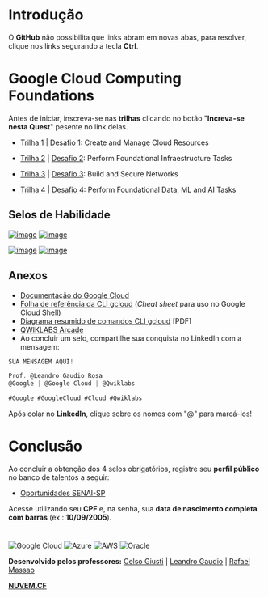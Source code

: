# Introdução

<!-- Este é um **Guia Rápido**, clique no link a seguir para acessar o [GUIA COMPLETO](https://github.com/Leandromeda/Cloud/raw/GCP-Foundations/Cr%C3%A9ditos.pdf). -->

O **GitHub** não possibilita que links abram em novas abas, para resolver, clique nos links segurando a tecla **Ctrl**.

<!-- - Se você não tiver uma, crie uma [conta Google](https://accounts.google.com/SignUp?continue=https://myaccount.google.com%3Futm_source%3Daccount-marketing-page%26utm_medium%3Dcreate-account-button);
- Faça a [inscrição](https://docs.google.com/forms/d/1jrnRcNC6Sp5F_4N3SrRFQgxMm37LUDNTZd9rkVX6Cls/viewform?edit_requested=true) no Google Skills Boost pelo SENAI;
- Saia da conta Google Skills Boost;
- Acesse o link do [laboratório introdutório](https://www.cloudskillsboost.google/focuses/2794?locale=en&parent=catalog&qlcampaign=4p-EDUCR-GCCFSENAISP_OCT22-27) e entre na sua conta Google Skills Boost novamente;
- Inicie o laboratório e, ao clicar na sua foto de perfil, verifique se você recebeu 9 créditos, do contrário, saia da conta e repita o passo acima;
- Realize a tarefa sugerida pelo laboratório e aguarde 7 minutos;
- Finalize o laboratório e verifique se você recebeu 209 créditos, pressionando F5 para atualizar a página.

#### Formulário (Prof. Leandro): [CLIQUE AQUI!](https://forms.gle/R2SfTexHPvsBoHPq7) -->

# Google Cloud Computing Foundations

Antes de iniciar, inscreva-se nas **trilhas** clicando no botão "**Increva-se nesta Quest**" pesente no link delas.

- [Trilha 1](https://www.cloudskillsboost.google/quests/120) | [Desafio 1](https://github.com/Leandromeda/Cloud/wiki/Desafio-1-%7C-Create-and-Manage-Cloud-Resources): Create and Manage Cloud Resources

- [Trilha 2](https://www.cloudskillsboost.google/quests/118) | [Desafio 2](https://github.com/Leandromeda/Cloud/wiki/Desafio-2-%7C-Perform-Foundational-Infraestructure-Tasks): Perform Foundational Infraestructure Tasks

- [Trilha 3](https://www.cloudskillsboost.google/quests/128) | [Desafio 3](https://github.com/Leandromeda/Cloud/wiki/Desafio-3-%7C-Build-and-Secure-Networks): Build and Secure Networks

- [Trilha 4](https://www.cloudskillsboost.google/quests/117) | [Desafio 4](https://github.com/Leandromeda/Cloud/wiki/Desafio-4-%7C-Perform-Foundational-Data,-ML-and-AI-Tasks): Perform Foundational Data, ML and AI Tasks

## Selos de Habilidade

[![image](https://user-images.githubusercontent.com/105340567/181279712-62693cfd-a8ff-4ab3-adbb-1093b6d1fe28.png)](https://www.cloudskillsboost.google/quests/120)
[![image](https://user-images.githubusercontent.com/105340567/181280073-6c5c67ec-55fd-4d2f-9210-0bd5847a5d71.png)](https://www.cloudskillsboost.google/quests/118)

[![image](https://user-images.githubusercontent.com/105340567/181280160-0b14d642-f92f-4597-914b-78e99655cc84.png)](https://www.cloudskillsboost.google/quests/128)
[![image](https://user-images.githubusercontent.com/105340567/181280303-e8b36330-c6b8-4ffc-aef1-df6e5f0e6d47.png)](https://www.cloudskillsboost.google/quests/117)

<!-- ## Selos dos Cursos (Bônus)

[![image](https://user-images.githubusercontent.com/105340567/181305347-dacad484-61c8-44d3-b13f-20ed68d7ce89.png)](https://google.qwiklabs.com/course_templates/153)
[![image](https://user-images.githubusercontent.com/105340567/181305523-add9128a-3af5-4ccd-aeb4-1126eaa5572b.png)](https://google.qwiklabs.com/course_templates/154)

[![image](https://user-images.githubusercontent.com/105340567/181305860-ba07d15d-9e4e-4dab-a8e4-776353ecbed2.png)](https://google.qwiklabs.com/course_templates/155)
[![image](https://user-images.githubusercontent.com/105340567/181305904-92bd7ae4-6e25-4142-bed0-ad2583cd0811.png)](https://google.qwiklabs.com/course_templates/156) -->

## Anexos

- [Documentação do Google Cloud](https://cloud.google.com/docs?hl=pt-br)
- [Folha de referência da CLI gcloud](https://cloud.google.com/sdk/docs/cheatsheet?hl=pt-br) (_Cheat sheet_ para uso no Google Cloud Shell)
- [Diagrama resumido de comandos CLI gcloud](https://cloud.google.com/static/sdk/docs/images/gcloud-cheat-sheet.pdf?hl=pt-br) [PDF]
- [QWIKLABS Arcade](https://go.qwiklabs.com/arcade)
- Ao concluir um selo, compartilhe sua conquista no LinkedIn com a mensagem:

```jsx
SUA MENSAGEM AQUI!

Prof. @Leandro Gaudio Rosa
@Google | @Google Cloud | @Qwiklabs

#Google #GoogleCloud #Cloud #Qwiklabs
```

Após colar no **LinkedIn**, clique sobre os nomes com "@" para marcá-los!

# Conclusão

Ao concluir a obtenção dos 4 selos obrigatórios, registre seu **perfil público** no banco de talentos a seguir:

- [Oportunidades SENAI-SP](https://oportunidades.sp.senai.br/)

Acesse utilizando seu **CPF** e, na senha, sua **data de nascimento completa com barras** (ex.: **10/09/2005**).

#
![Google Cloud](https://img.shields.io/badge/GoogleCloud-%234285F4.svg?style=for-the-badge&logo=google-cloud&logoColor=white)  ![Azure](https://img.shields.io/badge/azure-%230072C6.svg?style=for-the-badge&logo=microsoftazure&logoColor=white)  ![AWS](https://img.shields.io/badge/AWS-%23FF9900.svg?style=for-the-badge&logo=amazon-aws&logoColor=white)  ![Oracle](https://img.shields.io/badge/Oracle-F80000?style=for-the-badge&logo=oracle&logoColor=white)

<b>Desenvolvido pelos professores:</b> [Celso Giusti](https://github.com/CelsoGR/) | [Leandro Gaudio](https://github.com/Leandromeda/) | [Rafael Massao](https://github.com/Massao_JapaNice/)

**[NUVEM.CF](https://nuvem.cf/)**
